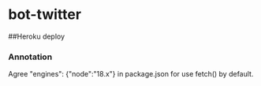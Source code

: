 # bot-twitter

##Heroku deploy

### Annotation
Agree "engines": {"node":"18.x"} in package.json for use fetch() by default.
